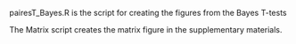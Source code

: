 pairesT_Bayes.R is the script for creating the figures from the Bayes T-tests

The Matrix script creates the matrix figure in the supplementary materials.
